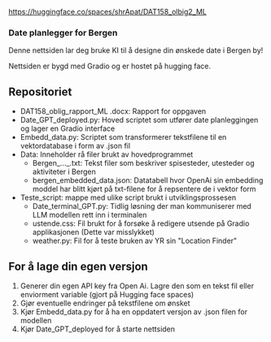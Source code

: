 https://huggingface.co/spaces/shrApat/DAT158_olbig2_ML

### Date planlegger for Bergen

Denne nettsiden lar deg bruke KI til å designe din ønskede date i Bergen by! 

Nettsiden er bygd med Gradio og er hostet på hugging face. 


## Repositoriet

- DAT158_oblig_rapport_ML .docx: Rapport for oppgaven
- Date_GPT_deployed.py: Hoved scriptet som utfører date planleggingen og lager en Gradio interface
- Embedd_data.py: Scriptet som transformerer tekstfilene til en vektordatabase i form av .json fil 
- Data: Inneholder rå filer brukt av hovedprogrammet
  - Bergen_..._.txt: Tekst filer som beskriver spisesteder, utesteder og aktiviteter i Bergen
  - bergen_embedded_data.json: Datatabell hvor OpenAi sin embedding moddel har blitt kjørt på txt-filene for å repsentere de i vektor form
- Teste_script: mappe med ulike script brukt i utviklingsprossesen
  - Date_terminal_GPT.py: Tidlig løsning der man kommuniserer med LLM modellen rett inn i terminalen
  - ustende.css: Fil brukt for å forsøke å redigere utsende på Gradio applikasjonen (Dette var misslykket)
  - weather.py: Fil for å teste bruken av YR sin "Location Finder"

## For å lage din egen versjon

1. Generer din egen API key fra Open Ai. Lagre den som en tekst fil eller enviorment variable (gjort på Hugging face spaces)
2. Gjør eventuelle endringer på tekstfilene om ønsket
3. Kjør Embedd_data.py for å ha en oppdatert versjon av .json filen for modellen
4. Kjør Date_GPT_deployed for å starte nettsiden
